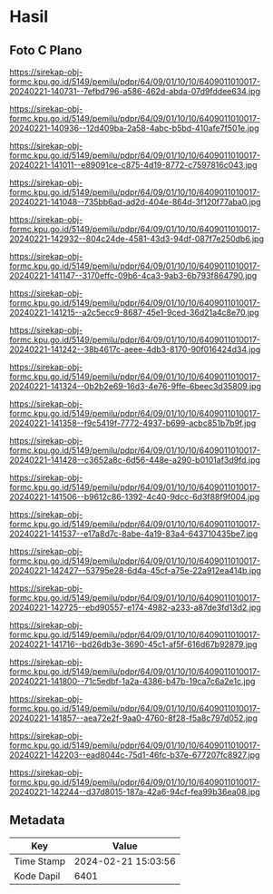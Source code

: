 # Hasil

## Foto C Plano

https://sirekap-obj-formc.kpu.go.id/5149/pemilu/pdpr/64/09/01/10/10/6409011010017-20240221-140731--7efbd796-a586-462d-abda-07d9fddee634.jpg

https://sirekap-obj-formc.kpu.go.id/5149/pemilu/pdpr/64/09/01/10/10/6409011010017-20240221-140936--12d409ba-2a58-4abc-b5bd-410afe7f501e.jpg

https://sirekap-obj-formc.kpu.go.id/5149/pemilu/pdpr/64/09/01/10/10/6409011010017-20240221-141011--e89091ce-c875-4d19-8772-c7597816c043.jpg

https://sirekap-obj-formc.kpu.go.id/5149/pemilu/pdpr/64/09/01/10/10/6409011010017-20240221-141048--735bb6ad-ad2d-404e-864d-3f120f77aba0.jpg

https://sirekap-obj-formc.kpu.go.id/5149/pemilu/pdpr/64/09/01/10/10/6409011010017-20240221-142932--804c24de-4581-43d3-94df-087f7e250db6.jpg

https://sirekap-obj-formc.kpu.go.id/5149/pemilu/pdpr/64/09/01/10/10/6409011010017-20240221-141147--3170effc-09b6-4ca3-9ab3-6b793f864790.jpg

https://sirekap-obj-formc.kpu.go.id/5149/pemilu/pdpr/64/09/01/10/10/6409011010017-20240221-141215--a2c5ecc9-8687-45e1-9ced-36d21a4c8e70.jpg

https://sirekap-obj-formc.kpu.go.id/5149/pemilu/pdpr/64/09/01/10/10/6409011010017-20240221-141242--38b4617c-aeee-4db3-8170-90f016424d34.jpg

https://sirekap-obj-formc.kpu.go.id/5149/pemilu/pdpr/64/09/01/10/10/6409011010017-20240221-141324--0b2b2e69-16d3-4e76-9ffe-6beec3d35809.jpg

https://sirekap-obj-formc.kpu.go.id/5149/pemilu/pdpr/64/09/01/10/10/6409011010017-20240221-141358--f9c5419f-7772-4937-b699-acbc851b7b9f.jpg

https://sirekap-obj-formc.kpu.go.id/5149/pemilu/pdpr/64/09/01/10/10/6409011010017-20240221-141428--c3652a8c-6d56-448e-a290-b0101af3d9fd.jpg

https://sirekap-obj-formc.kpu.go.id/5149/pemilu/pdpr/64/09/01/10/10/6409011010017-20240221-141506--b9612c86-1392-4c40-9dcc-6d3f88f9f004.jpg

https://sirekap-obj-formc.kpu.go.id/5149/pemilu/pdpr/64/09/01/10/10/6409011010017-20240221-141537--e17a8d7c-8abe-4a19-83a4-643710435be7.jpg

https://sirekap-obj-formc.kpu.go.id/5149/pemilu/pdpr/64/09/01/10/10/6409011010017-20240221-142427--53795e28-6d4a-45cf-a75e-22a912ea414b.jpg

https://sirekap-obj-formc.kpu.go.id/5149/pemilu/pdpr/64/09/01/10/10/6409011010017-20240221-142725--ebd90557-e174-4982-a233-a87de3fd13d2.jpg

https://sirekap-obj-formc.kpu.go.id/5149/pemilu/pdpr/64/09/01/10/10/6409011010017-20240221-141716--bd26db3e-3690-45c1-af5f-616d67b92879.jpg

https://sirekap-obj-formc.kpu.go.id/5149/pemilu/pdpr/64/09/01/10/10/6409011010017-20240221-141800--71c5edbf-1a2a-4386-b47b-19ca7c6a2e1c.jpg

https://sirekap-obj-formc.kpu.go.id/5149/pemilu/pdpr/64/09/01/10/10/6409011010017-20240221-141857--aea72e2f-9aa0-4760-8f28-f5a8c797d052.jpg

https://sirekap-obj-formc.kpu.go.id/5149/pemilu/pdpr/64/09/01/10/10/6409011010017-20240221-142203--ead8044c-75d1-46fc-b37e-677207fc8927.jpg

https://sirekap-obj-formc.kpu.go.id/5149/pemilu/pdpr/64/09/01/10/10/6409011010017-20240221-142244--d37d8015-187a-42a6-94cf-fea99b36ea08.jpg


## Metadata

| Key        | Value               |
| ---------- | ------------------- |
| Time Stamp | 2024-02-21 15:03:56 |
| Kode Dapil | 6401                |



